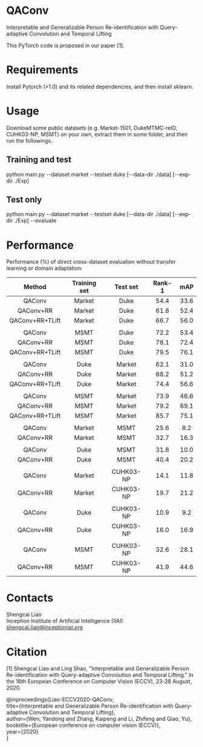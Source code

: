 # QAConv
Interpretable and Generalizable Person Re-identification with Query-adaptive Convolution and Temporal Lifting

This PyTorch code is proposed in our paper [1]. 

# Requirements
Install Pytorch (>1.0) and its related dependencies, and then install sklearn.

# Usage
Download some public datasets (e.g. Market-1501, DukeMTMC-reID, CUHK03-NP, MSMT) on your own, extract them in some 
folder, and then run the followings.

## Training and test
python main.py --dataset market --testset duke [--data-dir ./data] [--exp-dir ./Exp]

## Test only
python main.py --dataset market --testset duke [--data-dir ./data] [--exp-dir ./Exp] --evaluate

# Performance

Performance (%) of direct cross-dataset evaluation without transfer learning or domain adaptation:

| Method | Training set | Test set | Rank-1 | mAP  |
| :----: | :----------: | :------: | :----: | :---: |
| QAConv |     Market   |   Duke   |  54.4  | 33.6 |
| QAConv+RR |     Market   |   Duke   |  61.8  | 52.4 |
| QAConv+RR+TLift |     Market   |   Duke   |  66.7  | 56.0 |
|  |
| QAConv |     MSMT   |   Duke   |  72.2  | 53.4 |
| QAConv+RR |     MSMT   |   Duke   |  78.1  | 72.4 |
| QAConv+RR+TLift |     MSMT   |   Duke   |  79.5  | 76.1 |
|  |
| QAConv |     Duke   |  Market | 62.1 | 31.0 |
| QAConv+RR |     Duke   |  Market | 68.2 | 51.2 |
| QAConv+RR+TLift |     Duke   |  Market | 74.4 | 56.6 |
|  |
| QAConv |     MSMT   |   Market   |  73.9  | 46.6 |
| QAConv+RR |     MSMT   |   Market   |  79.2  | 69.1 |
| QAConv+RR+TLift |     MSMT   |   Market   |  85.7  | 75.1 |
| |
| QAConv |     Market   |   MSMT   |  25.6  | 8.2 |
| QAConv+RR |     Market   |   MSMT   |  32.7  | 16.3 |
| |
| QAConv |     Duke   |   MSMT   |  31.8  | 10.0 |
| QAConv+RR |     Duke   |   MSMT   |  40.4  | 20.2 |
| |
| QAConv |     Market   |   CUHK03-NP   | 14.1 | 11.8 |
| QAConv+RR |     Market   |   CUHK03-NP   | 19.7 | 21.2 |
| |
| QAConv |     Duke   |   CUHK03-NP   | 10.9 | 9.2 |
| QAConv+RR |     Duke   |   CUHK03-NP   | 16.0 | 16.9 |
| |
| QAConv |     MSMT   |   CUHK03-NP   | 32.6 | 28.1 |
| QAConv+RR |     MSMT   |   CUHK03-NP   | 41.9 | 44.6 |

# Contacts

Shengcai Liao  
Inception Institute of Artificial Intelligence (IIAI)  
shengcai.liao@inceptioniai.org

# Citation
[1] Shengcai Liao and Ling Shao, "Interpretable and Generalizable Person Re-identification with Query-adaptive Convolution and Temporal Lifting." In the 16th European Conference on Computer Vision (ECCV), 23-28 August, 2020.

@inproceedings{Liao-ECCV2020-QAConv,  
  title={Interpretable and Generalizable Person Re-identification with Query-adaptive Convolution and Temporal Lifting},  
  author={Wen, Yandong and Zhang, Kaipeng and Li, Zhifeng and Qiao, Yu},  
  booktitle={European conference on computer vision (ECCV)},  
  year={2020}  
}
